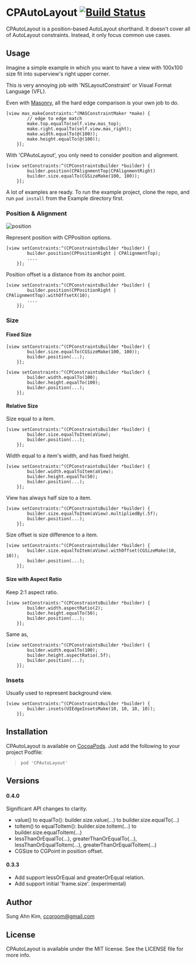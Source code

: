# CPAutoLayout [![Build Status](https://travis-ci.org/sakim/CPAutoLayout.svg?branch=master)](https://travis-ci.org/sakim/CPAutoLayout.svg)

CPAutoLayout is a position-based AutoLayout shorthand. It doesn't cover all of AutoLayout constraints. Instead, it only focus common use cases.

## Usage

Imagine a simple example in which you want to have a view with 100x100 size fit into superview's right upper corner.

This is very annoying job with 'NSLayoutConstraint' or Visual Format Language (VFL).

Even with [Masonry](https://github.com/Masonry/Masonry), all the hard edge comparison is your own job to do.

```obj-c
[view mas_makeConstraints:^(MASConstraintMaker *make) {
        // edge to edge match
        make.top.equalTo(self.view.mas_top);
        make.right.equalTo(self.view.mas_right);
        make.width.equalTo(@(100));
        make.height.equalTo(@(100));
    }];
```

With 'CPAutoLayout', you only need to consider position and alignment.

```obj-c
[view setConstraints:^(CPConstraintsBuilder *builder) {
        builder.position(CPAlignmentTop|CPAlignmentRight)
        builder.size.equalTo(CGSizeMake(100, 100));
    }];
```

A lot of examples are ready. To run the example project, clone the repo, and run `pod install` from the Example directory first.

### Position & Alignment

![position](https://github.com/sakim/CPAutoLayout/blob/master/images/cpautolayout.jpg?raw=true)

Represent position with CPPosition options.

```obj-c
[view setConstraints:^(CPConstraintsBuilder *builder) {
        builder.position(CPPositionRight | CPAlignmentTop);
        ....
    }];
```

Position offset is a distance from its anchor point.

```obj-c
[view setConstraints:^(CPConstraintsBuilder *builder) {
        builder.position(CPPositionRight | CPAlignmentTop).withOffsetX(10);
        ....
    }];
```

### Size

#### Fixed Size

```obj-c
[view setConstraints:^(CPConstraintsBuilder *builder) {
        builder.size.equalTo(CGSizeMake(100, 100));
        builder.position(...);
    }];
```

```obj-c
[view setConstraints:^(CPConstraintsBuilder *builder) {
        builder.width.equalTo(100);
        builder.height.equalTo(100);
        builder.position(...);
    }];
```
#### Relative Size

Size equal to a item.

```obj-c
[view setConstraints:^(CPConstraintsBuilder *builder) {
        builder.size.equalToItem(aView);
        builder.position(...);
    }];
```

Width equal to a item's width, and has fixed height.

```obj-c
[view setConstraints:^(CPConstraintsBuilder *builder) {
        builder.width.equalToItem(aView);
        builder.height.equalTo(50);
        builder.position(...);
    }];
```

View has always half size to a item.

```obj-c
[view setConstraints:^(CPConstraintsBuilder *builder) {
        builder.size.equalToItem(aView).multipliedBy(.5f);
        builder.position(...);
    }];
```

Size offset is size difference to a item.

```obj-c
[view setConstraints:^(CPConstraintsBuilder *builder) {
        builder.size.equalToItem(aView).withOffset(CGSizeMake(10, 10));
        builder.position(...);
    }];
```
#### Size with Aspect Ratio

Keep 2:1 aspect ratio.

```obj-c
[view setConstraints:^(CPConstraintsBuilder *builder) {
        builder.width.aspectRatio(2);
        builder.height.equalTo(50);
        builder.position(...);
    }];
```

Same as,

```obj-c
[view setConstraints:^(CPConstraintsBuilder *builder) {
        builder.width.equalTo(100);
        builder.height.aspectRatio(.5f);
        builder.position(...);
    }];
```
### Insets

Usually used to represent background view.

```obj-c
[view setConstraints:^(CPConstraintsBuilder *builder) {
        builder.insets(UIEdgeInsetsMake(10, 10, 10, 10));
    }];
```


## Installation

CPAutoLayout is available on [CocoaPods](http://cocoapods.org/). Just add the following to your project Podfile:

>`pod 'CPAutoLayout'`

## Versions

#### 0.4.0

Significant API changes to clarity.

* value() to equalTo(): builder.size.value(...) to builder.size.equalTo(...)
* toItem() to equalToItem(): builder.size.toItem(...) to builder.size.equalToItem(...)
* lessThanOrEqualTo(...), greaterThanOrEqualTo(...), lessThanOrEqualToItem(...), greaterThanOrEqualToItem(...)
* CGSize to CGPoint in position offset.

#### 0.3.3

* Add support lessOrEqual and greaterOrEqual relation.
* Add support initial 'frame.size'. (experimental)

## Author

Sung Ahn Kim, ccoroom@gmail.com

## License

CPAutoLayout is available under the MIT license. See the LICENSE file for more info.

